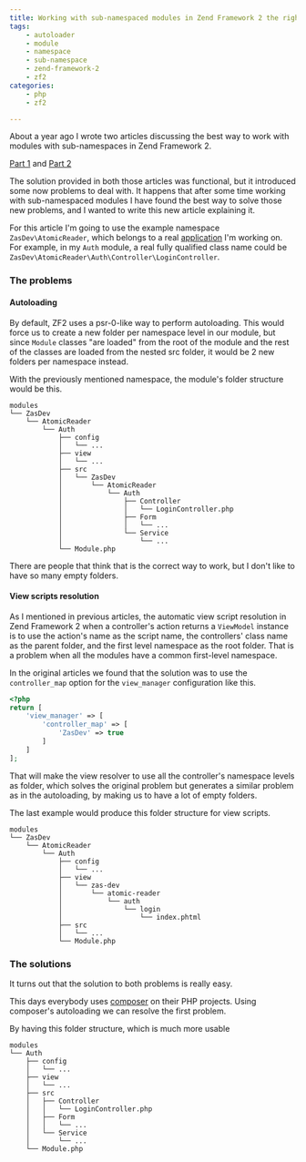 ```yaml
---
title: Working with sub-namespaced modules in Zend Framework 2 the right way 
tags:
    - autoloader
    - module
    - namespace
    - sub-namespace
    - zend-framework-2
    - zf2
categories:
    - php
    - zf2

---
```


About a year ago I wrote two articles discussing the best way to work with modules with sub-namespaces in Zend Framework 2.

[Part 1](http://blog.alejandrocelaya.com/2014/05/21/create-modules-with-sub-namespaces-in-zend-framework-2/) and [Part 2](http://blog.alejandrocelaya.com/2014/06/21/create-modules-with-sub-namespaces-in-zend-framework-2-part-ii/)

The solution provided in both those articles was functional, but it introduced some now problems to deal with. It happens that after some time working with sub-namespaced modules I have found the best way to solve those new problems, and I wanted to write this new article explaining it.

For this article I'm going to use the example namespace `ZasDev\AtomicReader`, which belongs to a real [application](http://www.atomic-reader.com) I'm working on. For example, in my `Auth` module, a real fully qualified class name could be `ZasDev\AtomicReader\Auth\Controller\LoginController`.

### The problems

#### Autoloading

By default, ZF2 uses a psr-0-like way to perform autoloading. This would force us to create a new folder per namespace level in our module, but since `Module` classes "are loaded" from the root of the module and the rest of the classes are loaded from the nested src folder, it would be 2 new folders per namespace instead.

With the previously mentioned namespace, the module's folder structure would be this.
 
~~~
modules
└── ZasDev
    └── AtomicReader
        └── Auth
            ├── config
            │   └── ...
            ├── view
            │   └── ...
            ├── src
            │   └── ZasDev
            │       └── AtomicReader
            │           └── Auth
            │               ├── Controller
            │               │   └── LoginController.php
            │               ├── Form
            │               │   └── ...
            │               └── Service
            │                   └── ...
            └── Module.php
~~~

There are people that think that is the correct way to work, but I don't like to have so many empty folders.

#### View scripts resolution

As I mentioned in previous articles, the automatic view script resolution in Zend Framework 2 when a controller's action returns a `ViewModel` instance is to use the action's name as the script name, the controllers' class name as the parent folder, and the first level namespace as the root folder. That is a problem when all the modules have a common first-level namespace.
 
In the original articles we found that the solution was to use the `controller_map` option for the `view_manager` configuration like this.

~~~php
<?php
return [
    'view_manager' => [
        'controller_map' => [
            'ZasDev' => true
        ]
    ]
];
~~~

That will make the view resolver to use all the controller's namespace levels as folder, which solves the original problem but generates a similar problem as in the autoloading, by making us to have a lot of empty folders.

The last example would produce this folder structure for view scripts.

~~~
modules
└── ZasDev
    └── AtomicReader
        └── Auth
            ├── config
            │   └── ...
            ├── view
            │   └── zas-dev
            │       └── atomic-reader
            │           └── auth
            │               └── login
            │                   └── index.phtml
            ├── src
            │   └── ...
            └── Module.php
~~~

### The solutions

It turns out that the solution to both problems is really easy.

This days everybody uses [composer](https://getcomposer.com) on their PHP projects. Using composer's autoloading we can resolve the first problem.
 
By having this folder structure, which is much more usable

~~~
modules
└── Auth
    ├── config
    │   └── ...
    ├── view
    │   └── ...
    ├── src
    │   ├── Controller
    │   │   └── LoginController.php
    │   ├── Form
    │   │   └── ...
    │   └── Service
    │       └── ...
    └── Module.php
~~~
